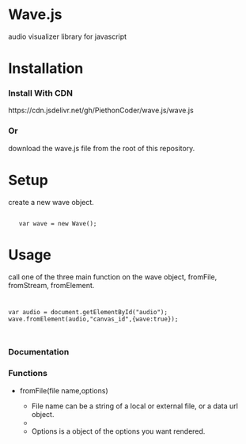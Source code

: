 # Wave.js
audio visualizer library for javascript


<h1>Installation</h1>

<h3>Install With CDN</h3> 
https://cdn.jsdelivr.net/gh/PiethonCoder/wave.js/wave.js

<h3>Or</h3>
download the wave.js file from the root of this repository.

<h1>Setup</h1>
<p>create a new wave object.</p>

<code>
   var wave = new Wave();
</code>


<h1>Usage</h1>

<p>call one of the three main function on the wave object, fromFile, fromStream, fromElement.</p>

<code>
<pre>
var audio = document.getElementById("audio");
wave.fromElement(audio,"canvas_id",{wave:true});
</pre>
</code>


<h3>Documentation</h3>

<h3>Functions</h3>

<ul>
   <li>fromFile(file name,options)</li>  
   <ul>
      <li>File name can be a string of a local or external file, or a data url object.<li>
      <li>Options is a object of the options you want rendered.</li>
   </ul>
   
   
</ul>

